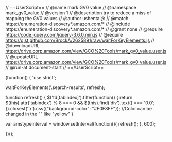 // ==UserScript==
// @name         mark GV0 value
// @namespace    mark_gv0_value
// @version      1
// @description  try to reduce a miss of mapping the GV0 values
// @author       ushentai@
// @match        https://enumeration-discovery*.amazon.com/*
// @include     https://enumeration-discovery*.amazon.com/*
// @grant        none
// @require      https://code.jquery.com/jquery-3.6.0.min.js
// @require      https://gist.github.com/BrockA/2625891/raw/waitForKeyElements.js
// @downloadURL  https://drive.corp.amazon.com/view/GCO%20Tools/mark_gv0_value.user.js
// @updateURL    https://drive.corp.amazon.com/view/GCO%20Tools/mark_gv0_value.user.js
// @run-at       document-start
// ==/UserScript==


(function() {
  'use strict';

  waitForKeyElements('.search-results', refresh);

  function refresh() {
   $('td[tabindex]').filter(function() {
  return $(this).attr('tabindex') % 8 === 0 && $(this).find('div').text() === '0.0';
}).closest('tr').css({"background-color": "#F0F8FF"}); //Color can be changed in the "" like "yellow"
  }

  var amstypeinterval = window.setInterval(function(){
    refresh();
  }, 600);

})();
